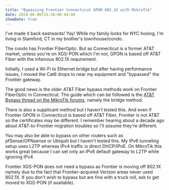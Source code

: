 ```yaml
---
title: "Bypassing Frontier Connecticut GPON 802.1X with MikroTik"
date: 2024-06-06T15:28:00-04:00
showDate: true
---
```


I've made it back eastwards! Yay! While my family looks for NYC hosing, I'm
living in Stamford, CT in my brother's townhouse/condo.

The condo has Frontier FiberOptic. But as Connecticut is a former AT&T market,
unless you're on XGS-PON which I'm not, GPON is based off AT&T Fiber with the
infamous 802.1X requirement.

Initially, I used a Wi-Fi to Ethernet bridge but after having performance
issues, I moved the Cat6 drops to near my equipment and "bypassed" the Frontier
gateway.

The good news is the older AT&T Fiber bypass methods work on Frontier FiberOptic
in Connecticut. The guide which can be followed is the
[AT&T Bypass thread on the MikroTik forums](https://forum.mikrotik.com/viewtopic.php?t=154954),
namely the bridge method.

There is also a supplicant method but I haven't tested this. And even if
Frontier GPON in Connecticut is based off AT&T Fiber, Frontier is not AT&T so
the certificates may be different. I remember hearing about a decade ago about
AT&T-to-Frontier migration troubles so I'll assume they're different.

You may also be able to bypass on other routers such as pfSense/OPNsense or
Ubiquiti but I haven't tested this. My IPv6 tunneling setup uses L2TP whereas
IPv4 traffic is direct DHCP/IPoE. On MikroTik this works great because I can
set only an IPv6 default gateway to L2TP while ignoring IPv4

Frontier XGS-PON does not need a bypass as Frontier is moving off 802.1X
namely due to the fact that Frontier-acquired Verizon areas never used 802.1X.
If you don't wish to bypass but are fine with a truck roll, ask to get moved
to XGS-PON (if available).

